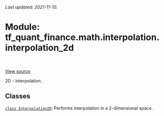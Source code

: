 <!--
This file is generated by a tool. Do not edit directly.
For open-source contributions the docs will be updated automatically.
-->

*Last updated: 2021-11-10.*

<div itemscope itemtype="http://developers.google.com/ReferenceObject">
<meta itemprop="name" content="tf_quant_finance.math.interpolation.interpolation_2d" />
<meta itemprop="path" content="Stable" />
</div>

# Module: tf_quant_finance.math.interpolation.interpolation_2d

<!-- Insert buttons and diff -->

<table class="tfo-notebook-buttons tfo-api" align="left">
</table>

<a target="_blank" href="https://github.com/google/tf-quant-finance/blob/master/tf_quant_finance/math/interpolation/interpolation_2d/__init__.py">View source</a>



2D - interpolation.



## Classes

[`class Interpolation2D`](../../../tf_quant_finance/math/interpolation/interpolation_2d/Interpolation2D.md): Performs interpolation in a 2-dimensional space.

